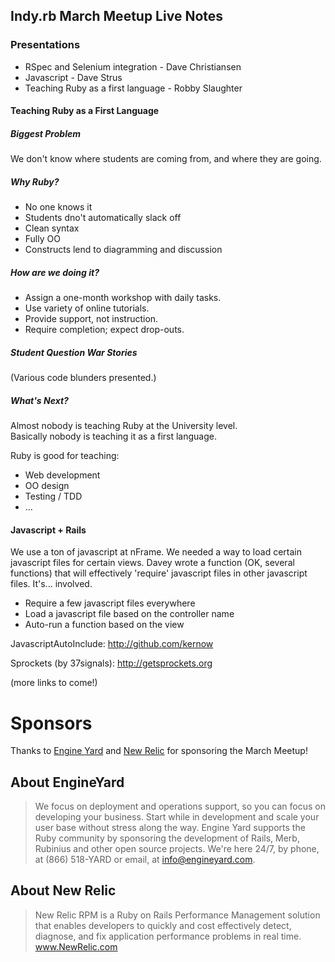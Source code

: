 Indy.rb March Meetup Live Notes
--------------------------------

### Presentations

- RSpec and Selenium integration - Dave Christiansen
- Javascript - Dave Strus
- Teaching Ruby as a first language - Robby Slaughter  
  

#### Teaching Ruby as a First Language  


##### Biggest Problem  

We don't know where students are coming from, and where they are going.  


##### Why Ruby?  

* No one knows it
* Students dno't automatically slack off
* Clean syntax
* Fully OO
* Constructs lend to diagramming and discussion  
  

##### How are we doing it?  

* Assign a one-month workshop with daily tasks.
* Use variety of online tutorials.
* Provide support, not instruction.
* Require completion; expect drop-outs.
  

##### Student Question War Stories  

(Various code blunders presented.)  

##### What's Next?  

Almost nobody is teaching Ruby at the University level.  
Basically nobody is teaching it as a first language.  

Ruby is good for teaching:  

* Web development
* OO design
* Testing / TDD
* ...  
  

#### Javascript + Rails  

We use a ton of javascript at nFrame.  We needed a way to load certain javascript files for certain views.  Davey wrote a function (OK, several functions) that will effectively 'require' javascript files in other javascript files.  It's... involved.

* Require a few javascript files everywhere
* Load a javascript file based on the controller name
* Auto-run a function based on the view  

JavascriptAutoInclude: http://github.com/kernow  

Sprockets (by 37signals): http://getsprockets.org  

(more links to come!)  


Sponsors
========
Thanks to [Engine Yard](http://engineyard.com) and [New Relic](http://newrelic.com/) for sponsoring the March Meetup!

About EngineYard
-----------------
> We focus on deployment and operations support, so you can focus on developing your business. Start while in development and scale your user base without stress along the way. Engine Yard supports the Ruby community by sponsoring the development of Rails, Merb, Rubinius and other open source projects. We're here 24/7, by phone, at (866) 518-YARD or email, at info@engineyard.com.

About New Relic
---------------------------
> New Relic RPM is a Ruby on Rails Performance Management solution that enables developers to quickly and cost effectively detect, diagnose, and fix application performance problems in real time. www.NewRelic.com
